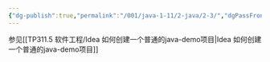 ```yaml
---
{"dg-publish":true,"permalink":"/001/java-1-11/2-java/2-3/","dgPassFrontmatter":true,"created":"2024-03-06T16:57:25.637+08:00","updated":"2024-06-01T10:30:00.832+08:00"}
---
```


参见[[TP311.5 软件工程/Idea 如何创建一个普通的java-demo项目\|Idea 如何创建一个普通的java-demo项目]]